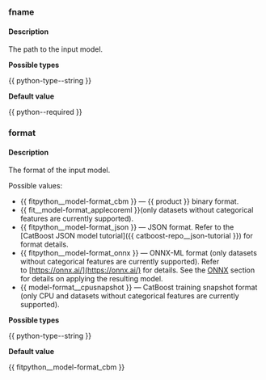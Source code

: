 ### fname

#### Description

The path to the input model.

**Possible types**

{{ python-type--string }}

**Default value**

{{ python--required }}

### format

#### Description

The format of the input model.

Possible values:
- {{ fitpython__model-format_cbm }} — {{ product }} binary format.
- {{ fit__model-format_applecoreml }}(only datasets without categorical features are currently supported).
- {{ fitpython__model-format_json }} — JSON format. Refer to the [CatBoost JSON model tutorial]({{ catboost-repo__json-tutorial }}) for format details.
- {{ fitpython__model-format_onnx }} — ONNX-ML format (only datasets without categorical features are currently supported). Refer to [https://onnx.ai/](https://onnx.ai/) for details. See the [ONNX](../../../concepts/apply-onnx-ml.md) section for details on applying the resulting model.
- {{ model-format__cpusnapshot }} — CatBoost training snapshot format (only CPU and datasets without categorical features are currently supported).

**Possible types**

{{ python-type--string }}

**Default value**

{{ fitpython__model-format_cbm }}
